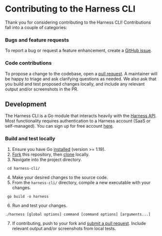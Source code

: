 # Contributing to the Harness CLI

Thank you for considering contributing to the Harness CLI! Contributions fall into a couple of categories:

### Bugs and feature requests

To report a bug or request a feature enhancement, create a [GitHub issue](https://github.com/harness/harness-cli/issues).

### Code contributions

To propose a change to the codebase, open a [pull request](https://github.com/harness/harness-cli/pulls). A maintainer will be happy to triage and ask clarifying questions as needed. We also ask that you build and test proposed changes locally, and include any relevant output and/or screenshots in the PR.

## Development

The Harness CLI is a Go module that interacts heavily with the [Harness API](https://apidocs.harness.io/). Most functionality requires authentication to a Harness account (SaaS or self-managed). You can sign up for free account [here](https://app.harness.io/auth/#/signup?utm_source=harness_io&utm_medium=cta&utm_campaign=platform&utm_content=main_nav). 

### Build and test locally
1. Ensure you have Go [installed](https://go.dev/doc/install) (version >= 1.19). 
2. [Fork](https://github.com/harness/harness-cli/fork) this repository, then [clone](https://docs.github.com/en/repositories/creating-and-managing-repositories/cloning-a-repository) locally.
3. Navigate into the project directory.
  ```shell
   cd harness-cli/
  ```
4. Make your desired changes to the source code.
5. From the `harness-cli/` directory, compile a new executable with your changes.
  ```shell
   go build -o harness
  ```
6. Run and test your changes.
  ```shell
  ./harness [global options] command [command options] [arguments...]
  ```
7. If contributing, push to your fork and [submit a pull request](https://github.com/harness/harness-cli/pulls). Include relevant output and/or screenshots from local tests.

